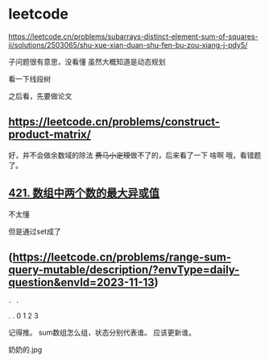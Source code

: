 # leetcode 

https://leetcode.cn/problems/subarrays-distinct-element-sum-of-squares-ii/solutions/2503065/shu-xue-xian-duan-shu-fen-bu-zou-xiang-j-pdy5/

子问题很有意思，没看懂
虽然大概知道是动态规划

看一下线段树

之后看，先要做论文


## https://leetcode.cn/problems/construct-product-matrix/

好，并不会做余数域的除法
~~费马小定理~~做不了的，后来看了一下
啥啊
哦，看错题了。

## [421. 数组中两个数的最大异或值](https://leetcode.cn/problems/maximum-xor-of-two-numbers-in-an-array)

不太懂

但是通过set成了 

## (https://leetcode.cn/problems/range-sum-query-mutable/description/?envType=daily-question&envId=2023-11-13)


    . .
  .   .
0 1 2 3

记得推。
sum数组怎么组，状态分别代表谁。
应该更新谁。

奶奶的.jpg



